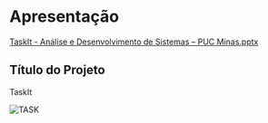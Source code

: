 # Apresentação

[TaskIt - Análise e Desenvolvimento de Sistemas – PUC Minas.pptx](https://github.com/ICEI-PUC-Minas-PMV-ADS/pmv-ads-2023-2-e4-aplicdistrib-t5-pmv-ads-2023-2-e4-g2-taskit/files/13630031/TaskIt.-.Analise.e.Desenvolvimento.de.Sistemas.PUC.Minas.pptx)


## Título do Projeto

TaskIt

![TASK](https://github.com/ICEI-PUC-Minas-PMV-ADS/pmv-ads-2023-2-e4-aplicdistrib-t5-pmv-ads-2023-2-e4-g2-taskit/assets/101607336/2a91dbd0-8462-4335-9aa4-4a0aebf0e25a)



